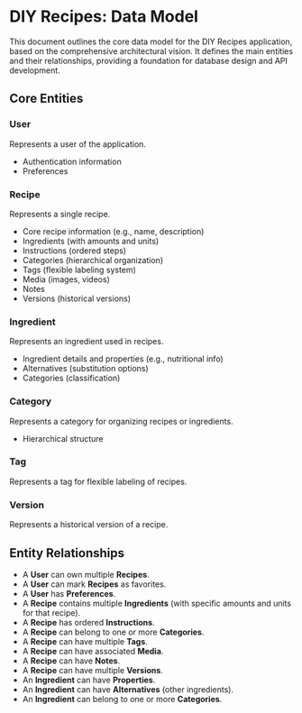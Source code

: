 # DIY Recipes: Data Model

This document outlines the core data model for the DIY Recipes application, based on the comprehensive architectural vision. It defines the main entities and their relationships, providing a foundation for database design and API development.

## Core Entities

### User
Represents a user of the application.
-   Authentication information
-   Preferences

### Recipe
Represents a single recipe.
-   Core recipe information (e.g., name, description)
-   Ingredients (with amounts and units)
-   Instructions (ordered steps)
-   Categories (hierarchical organization)
-   Tags (flexible labeling system)
-   Media (images, videos)
-   Notes
-   Versions (historical versions)

### Ingredient
Represents an ingredient used in recipes.
-   Ingredient details and properties (e.g., nutritional info)
-   Alternatives (substitution options)
-   Categories (classification)

### Category
Represents a category for organizing recipes or ingredients.
-   Hierarchical structure

### Tag
Represents a tag for flexible labeling of recipes.

### Version
Represents a historical version of a recipe.

## Entity Relationships

-   A **User** can own multiple **Recipes**.
-   A **User** can mark **Recipes** as favorites.
-   A **User** has **Preferences**.
-   A **Recipe** contains multiple **Ingredients** (with specific amounts and units for that recipe).
-   A **Recipe** has ordered **Instructions**.
-   A **Recipe** can belong to one or more **Categories**.
-   A **Recipe** can have multiple **Tags**.
-   A **Recipe** can have associated **Media**.
-   A **Recipe** can have **Notes**.
-   A **Recipe** can have multiple **Versions**.
-   An **Ingredient** can have **Properties**.
-   An **Ingredient** can have **Alternatives** (other ingredients).
-   An **Ingredient** can belong to one or more **Categories**.